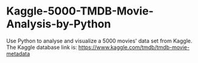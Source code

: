 # Kaggle-5000-TMDB-Movie-Analysis-by-Python
Use Python to analyse and visualize a 5000 movies' data set from Kaggle.
The Kaggle database link is: https://www.kaggle.com/tmdb/tmdb-movie-metadata
